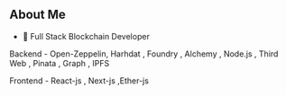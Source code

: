 ## About Me


- 🌱  Full Stack Blockchain Developer

Backend - Open-Zeppelin, Harhdat , Foundry , Alchemy , Node.js , Third Web , Pinata , Graph , IPFS


Frontend - React-js , Next-js ,Ether-js




         

                        
                          
                  
















          
